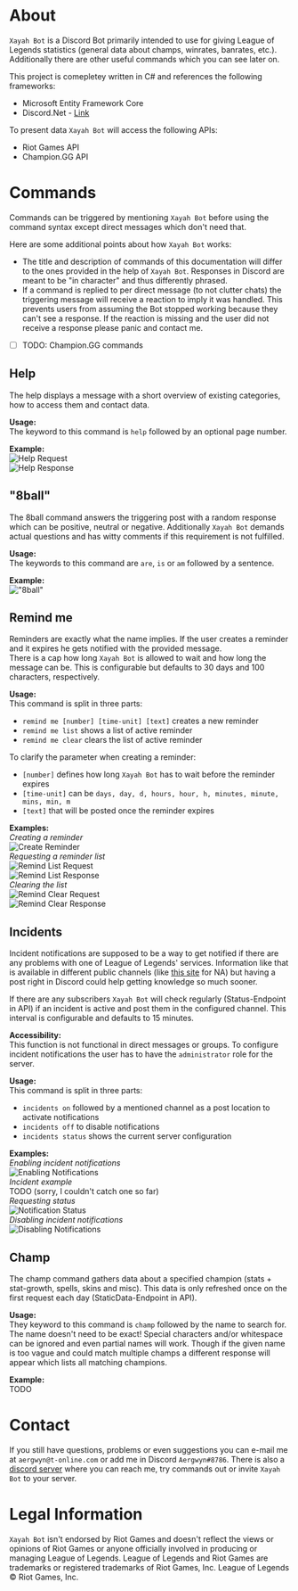 # About
`Xayah Bot` is a Discord Bot primarily intended to use for giving League of Legends statistics (general data about champs, winrates, banrates, etc.). Additionally there are other useful commands which you can see later on.

This project is comepletey written in C# and references the following frameworks:
- Microsoft Entity Framework Core
- Discord.Net - [Link](https://github.com/RogueException/Discord.Net)

To present data `Xayah Bot` will access the following APIs:
- Riot Games API
- Champion.GG API

# Commands
Commands can be triggered by mentioning `Xayah Bot` before using the command syntax except direct messages which don't need that.  

Here are some additional points about how `Xayah Bot` works:
- The title and description of commands of this documentation will differ to the ones provided in the help of `Xayah Bot`. Responses in Discord are meant to be "in character" and thus differently phrased.
- If a command is replied to per direct message (to not clutter chats) the triggering message will receive a reaction to imply it was handled. This prevents users from assuming the Bot stopped working because they can't see a response. If the reaction is missing and the user did not receive a response please panic and contact me.

- [ ] TODO: Champion.GG commands

## Help
The help displays a message with a short overview of existing categories, how to access them and contact data.

**Usage:**  
The keyword to this command is `help` followed by an optional page number.

**Example:**  
![Help Request](XayahBot/docs/pics/helprequest.png?raw=true)  
![Help Response](XayahBot/docs/pics/helpresponse.png?raw=true)  

## "8ball"
The 8ball command answers the triggering post with a random response which can be positive, neutral or negative. Additionally `Xayah Bot` demands actual questions and has witty comments if this requirement is not fulfilled.

**Usage:**  
The keywords to this command are `are`, `is` or `am` followed by a sentence.

**Example:**  
!["8ball"](XayahBot/docs/pics/8ball.png?raw=true)  

## Remind me
Reminders are exactly what the name implies. If the user creates a reminder and it expires he gets notified with the provided message.  
There is a cap how long `Xayah Bot` is allowed to wait and how long the message can be. This is configurable but defaults to 30 days and 100 characters, respectively.

**Usage:**  
This command is split in three parts:
- `remind me [number] [time-unit] [text]` creates a new reminder
- `remind me list` shows a list of active reminder
- `remind me clear` clears the list of active reminder

To clarify the parameter when creating a reminder:
- `[number]` defines how long `Xayah Bot` has to wait before the reminder expires
- `[time-unit]` can be `days, day, d, hours, hour, h, minutes, minute, mins, min, m`
- `[text]` that will be posted once the reminder expires

**Examples:**  
*Creating a reminder*  
![Create Reminder](XayahBot/docs/pics/remindcreate.png?raw=true)  
*Requesting a reminder list*  
![Remind List Request](XayahBot/docs/pics/remindlistrequest.png?raw=true)  
![Remind List Response](XayahBot/docs/pics/remindlistresponse.png?raw=true)  
*Clearing the list*  
![Remind Clear Request](XayahBot/docs/pics/remindclearrequest.png?raw=true)  
![Remind Clear Response](XayahBot/docs/pics/remindclearresponse.png?raw=true)  

## Incidents
Incident notifications are supposed to be a way to get notified if there are any problems with one of League of Legends' services. Information like that is available in different public channels (like [this site](http://status.leagueoflegends.com/#na) for NA) but having a post right in Discord could help getting knowledge so much sooner.  

If there are any subscribers `Xayah Bot` will check regularly (Status-Endpoint in API) if an incident is active and post them in the configured channel. This interval is configurable and defaults to 15 minutes.

**Accessibility:**  
This function is not functional in direct messages or groups. To configure incident notifications the user has to have the `administrator` role for the server.

**Usage:**  
This command is split in three parts:
- `incidents on` followed by a mentioned channel as a post location to activate notifications
- `incidents off` to disable notifications
- `incidents status` shows the current server configuration

**Examples:**  
*Enabling incident notifications*  
![Enabling Notifications](XayahBot/docs/pics/incidentson.png?raw=true)  
*Incident example*  
TODO (sorry, I couldn't catch one so far)  
*Requesting status*  
![Notification Status](XayahBot/docs/pics/incidentsstatus.png?raw=true)  
*Disabling incident notifications*  
![Disabling Notifications](XayahBot/docs/pics/incidentsoff.png?raw=true)  

## Champ
The champ command gathers data about a specified champion (stats + stat-growth, spells, skins and misc). This data is only refreshed once on the first request each day (StaticData-Endpoint in API).  

**Usage:**  
They keyword to this command is `champ` followed by the name to search for.  
The name doesn't need to be exact! Special characters and/or whitespace can be ignored and even partial names will work. Though if the given name is too vague and could match multiple champs a different response will appear which lists all matching champions.

**Example:**  
TODO

# Contact
If you still have questions, problems or even suggestions you can e-mail me at `aergwyn@t-online.com` or add me in Discord `Aergwyn#8786`.
There is also a [discord server](https://discord.gg/YhQYAFW) where you can reach me, try commands out or invite `Xayah Bot` to your server.

# Legal Information
`Xayah Bot` isn't endorsed by Riot Games and doesn't reflect the views or opinions of Riot Games or anyone officially involved in producing or managing League of Legends. League of Legends and Riot Games are trademarks or registered trademarks of Riot Games, Inc. League of Legends © Riot Games, Inc.
